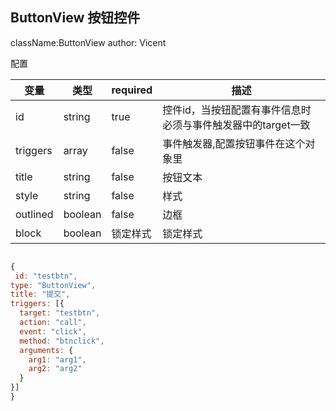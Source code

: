 ButtonView  按钮控件
---

className:ButtonView
author: Vicent

配置

| 变量 | 类型 | required | 描述 |
|----|------|----------|-----|
| id | string | true |控件id，当按钮配置有事件信息时必须与事件触发器中的target一致 |
| triggers | array | false | 事件触发器,配置按钮事件在这个对象里 |
| title | string | false | 按钮文本 |
| style | string | false | 样式 |
| outlined | boolean | false | 边框 |
| block | boolean | 锁定样式 | 锁定样式 |

```js

{
 id: "testbtn",
type: "ButtonView",
title: "提交",
triggers: [{
  target: "testbtn",
  action: "call",
  event: "click",
  method: "btnclick",
  arguments: {
    arg1: "arg1",
    arg2: "arg2"
  }
}]
}
```
